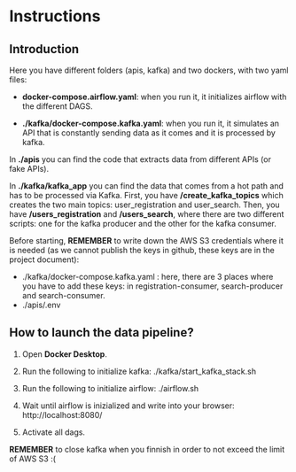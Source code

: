 # Instructions 

## Introduction

Here you have different folders (apis, kafka) and two dockers, with two yaml files:
- **docker-compose.airflow.yaml**: when you run it, it initializes airflow with the different DAGS.
  
- **./kafka/docker-compose.kafka.yaml**: when you run it, it simulates an API that is constantly sending data as it comes and it is processed by kafka. 

In **./apis** you can find the code that extracts data from different APIs (or fake APIs).

In **./kafka/kafka_app** you can find the data that comes from a hot path and has to be processed via Kafka. First, you have **/create_kafka_topics** which creates the two main topics: user_registration and user_search. Then, you have **/users_registration** and **/users_search**, where there are two different scripts: one for the kafka producer and the other for the kafka consumer.

Before starting, **REMEMBER** to write down the AWS S3 credentials where it is needed (as we cannot publish the keys in github, these keys are in the project document):
- ./kafka/docker-compose.kafka.yaml : here, there are 3 places where you have to add these keys: in registration-consumer, search-producer and search-consumer.
- ./apis/.env

## How to launch the data pipeline?

1. Open **Docker Desktop**.
   
3. Run the following to initialize kafka:
   ./kafka/start_kafka_stack.sh
  
4. Run the following to initialize airflow:
   ./airflow.sh

5. Wait until airflow is inizialized and write into your browser:
   http://localhost:8080/

6. Activate all dags.

**REMEMBER** to close kafka when you finnish in order to not exceed the limit of AWS S3 :(
